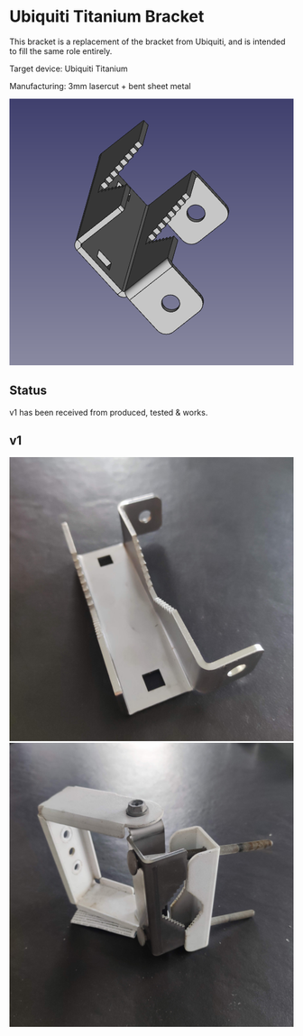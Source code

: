# Ubiquiti Titanium Bracket

This bracket is a replacement of the bracket from Ubiquiti,
and is intended to fill the same role entirely.

Target device: Ubiquiti Titanium

Manufacturing: 3mm lasercut + bent sheet metal

[![Alt text](bracket_sheetmetal_v1.png "Ubiquiti Titanium Bracket v1")](bracket_sheetmetal_v1.png)


## Status
v1 has been received from produced, tested & works.


## v1

[![Alt text](ordered_v1_bracket.jpg "Ordered v1 - Bracket")](ordered_v1_bracket.jpg)
[![Alt text](ordered_v1_bracket_installed.jpg "Ordered v1 - Bracket Installed")](ordered_v1_bracket_installed.jpg)
